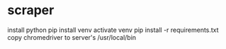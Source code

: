 # scraper
install python pip
install venv
activate venv
pip install -r requirements.txt
copy chromedriver to server's /usr/local/bin